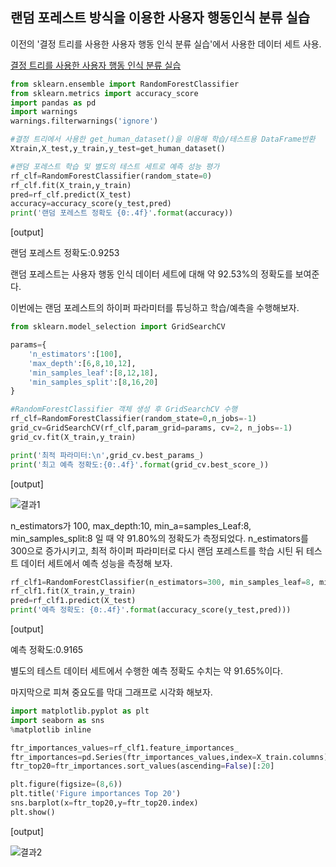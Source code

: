 ## 랜덤 포레스트 방식을 이용한 사용자 행동인식 분류 실습

이전의 '결정 트리를 사용한 사용자 행동 인식 분류 실습'에서 사용한 데이터 세트 사용.

[결정 트리를 사용한 사용자 행동 인식 분류 실습](https://github.com/JIWON0520/TIL/blob/main/%EB%A8%B8%EC%8B%A0%EB%9F%AC%EB%8B%9D/%EC%8B%A4%EC%8A%B5/%EB%B6%84%EB%A5%98/%EA%B2%B0%EC%A0%95%20%ED%8A%B8%EB%A6%AC%EB%A5%BC%20%EC%82%AC%EC%9A%A9%ED%95%9C%20%EC%82%AC%EC%9A%A9%EC%9E%90%20%ED%96%89%EB%8F%99%20%EC%9D%B8%EC%8B%9D%20%EB%8D%B0%EC%9D%B4%ED%84%B0%20%EC%84%B8%ED%8A%B8%20%EC%8B%A4%EC%8A%B5.md)

```python
from sklearn.ensemble import RandomForestClassifier
from sklearn.metrics import accuracy_score
import pandas as pd
import warnings
warnings.filterwarnings('ignore')

#결정 트리에서 사용한 get_human_dataset()을 이용해 학습/테스트용 DataFrame반환
Xtrain,X_test,y_train,y_test=get_human_dataset()

#랜덤 포레스트 학습 및 별도의 테스트 세트로 예측 성능 평가
rf_clf=RandomForestClassifier(random_state=0)
rf_clf.fit(X_train,y_train)
pred=rf_clf.predict(X_test)
accuracy=accuracy_score(y_test,pred)
print('랜덤 포레스트 정확도 {0:.4f}'.format(accuracy))
```

[output]

랜덤 포레스트 정확도:0.9253

랜덤 포레스트는 사용자 행동 인식 데이터 세트에 대해 약 92.53%의 정확도를 보여준다.

이번에는 랜덤 포레스트의 하이퍼 파라미터를 튜닝하고 학습/예측을 수행해보자.

```python
from sklearn.model_selection import GridSearchCV

params={
    'n_estimators':[100],
    'max_depth':[6,8,10,12],
    'min_samples_leaf':[8,12,18],
    'min_samples_split':[8,16,20]
}

#RandomForestClassifier 객체 생성 후 GridSearchCV 수행
rf_clf=RandomForestClassifier(random_state=0,n_jobs=-1)
grid_cv=GridSearchCV(rf_clf,param_grid=params, cv=2, n_jobs=-1)
grid_cv.fit(X_train,y_train)

print('최적 파라미터:\n',grid_cv.best_params_)
print('최고 예측 정확도:{0:.4f}'.format(grid_cv.best_score_))
```

[output]

![결과1](https://user-images.githubusercontent.com/77263283/125439562-06be51ee-db53-4a07-ab8c-af195eded51a.png)

n_estimators가 100, max_depth:10, min_a=samples_Leaf:8, min_samples_split:8 일 때 약 91.80%의 정확도가 측정되었다. n_estimators를 300으로 증가시키고, 최적 하이퍼 파라미터로 다시 랜덤 포레스트를 학습 시틴 뒤 테스트 데이터 세트에서 예측 성능을 측정해 보자.

```python
rf_clf1=RandomForestClassifier(n_estimators=300, min_samples_leaf=8, min_samples_split=8, max_depth=10,random_state=0)
rf_clf1.fit(X_train,y_train)
pred=rf_clf1.predict(X_test)
print('예측 정확도: {0:.4f}'.format(accuracy_score(y_test,pred)))
```

[output]

예측 정확도:0.9165

별도의 테스트 데이터 세트에서 수행한 예측 정확도 수치는 약 91.65%이다.

마지막으로 피쳐 중요도를 막대 그래프로 시각화 해보자.

```python
import matplotlib.pyplot as plt
import seaborn as sns
%matplotlib inline

ftr_importances_values=rf_clf1.feature_importances_
ftr_importances=pd.Series(ftr_importances_values,index=X_train.columns)
ftr_top20=ftr_importances.sort_values(ascending=False)[:20]

plt.figure(figsize=(8,6))
plt.title('Figure importances Top 20')
sns.barplot(x=ftr_top20,y=ftr_top20.index)
plt.show()
```

[output]

![결과2](https://user-images.githubusercontent.com/77263283/125439720-a78fc8dc-8aed-41b3-923a-effc2421d5ff.png)
